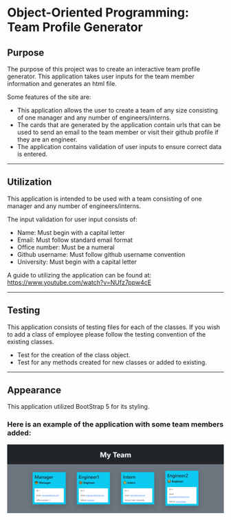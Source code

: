 # Object-Oriented Programming: Team Profile Generator

## Purpose

The purpose of this project was to create an interactive team profile generator. This application takes user inputs for the team member information and generates an html file.  

Some features of the site are:
- This application allows the user to create a team of any size consisting of one manager and any number of engineers/interns. 
- The cards that are generated by the application contain urls that can be used to send an email to the team member or visit their github profile if they are an engineer. 
- The application contains validation of user inputs to ensure correct data is entered. 

---

## Utilization

This application is intended to be used with a team consisting of one manager and any number of engineers/interns.

The input validation for user input consists of:
- Name: Must begin with a capital letter
- Email: Must follow standard email format
- Office number: Must be a numeral
- Github username: Must follow github username convention
- University: Must begin with a capital letter

A guide to utilizing the application can be found at: https://www.youtube.com/watch?v=NUfz7ppw4cE

---

## Testing

This application consists of testing files for each of the classes. If you wish to add a class of employee please follow the testing convention of the existing classes. 
- Test for the creation of the class object. 
- Test for any methods created for new classes or added to existing. 

---
## Appearance

This application utilized BootStrap 5 for its styling. 

### Here is an example of the application with some team members added:  

![Website image](./assets/images/WebPageImage.png)